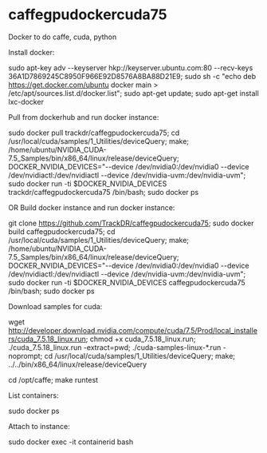# caffegpudockercuda75

Docker to do caffe, cuda, python

Install docker:

sudo apt-key adv --keyserver hkp://keyserver.ubuntu.com:80 --recv-keys 36A1D7869245C8950F966E92D8576A8BA88D21E9; sudo sh -c "echo deb https://get.docker.com/ubuntu docker main > /etc/apt/sources.list.d/docker.list"; sudo apt-get update; sudo apt-get install lxc-docker

Pull from dockerhub and run docker instance:

sudo docker pull trackdr/caffegpudockercuda75; cd /usr/local/cuda/samples/1_Utilities/deviceQuery; make; /home/ubuntu/NVIDIA_CUDA-7.5_Samples/bin/x86_64/linux/release/deviceQuery; DOCKER_NVIDIA_DEVICES="--device /dev/nvidia0:/dev/nvidia0 --device /dev/nvidiactl:/dev/nvidiactl --device /dev/nvidia-uvm:/dev/nvidia-uvm"; sudo docker run -ti $DOCKER_NVIDIA_DEVICES trackdr/caffegpudockercuda75 /bin/bash; sudo docker ps

OR Build docker instance and run docker instance:

git clone https://github.com/TrackDR/caffegpudockercuda75; sudo docker build caffegpudockercuda75; cd /usr/local/cuda/samples/1_Utilities/deviceQuery; make; /home/ubuntu/NVIDIA_CUDA-7.5_Samples/bin/x86_64/linux/release/deviceQuery; DOCKER_NVIDIA_DEVICES="--device /dev/nvidia0:/dev/nvidia0 --device /dev/nvidiactl:/dev/nvidiactl --device /dev/nvidia-uvm:/dev/nvidia-uvm"; sudo docker run -ti $DOCKER_NVIDIA_DEVICES caffegpudockercuda75 /bin/bash; sudo docker ps

Download samples for cuda:

wget http://developer.download.nvidia.com/compute/cuda/7.5/Prod/local_installers/cuda_7.5.18_linux.run; chmod +x cuda_7.5.18_linux.run; ./cuda_7.5.18_linux.run -extract=pwd; ./cuda-samples-linux-*.run -noprompt; cd /usr/local/cuda/samples/1_Utilities/deviceQuery; make; ../../bin/x86_64/linux/release/deviceQuery

cd /opt/caffe; make runtest

List containers:

sudo docker ps

Attach to instance:

sudo docker exec -it containerid bash
